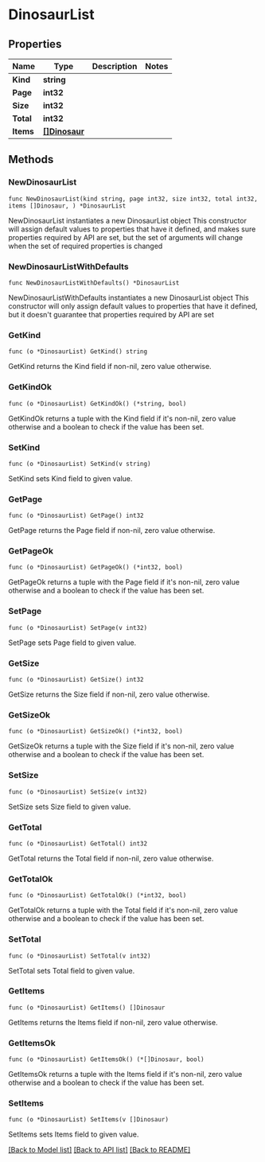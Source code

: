 # DinosaurList

## Properties

Name | Type | Description | Notes
------------ | ------------- | ------------- | -------------
**Kind** | **string** |  | 
**Page** | **int32** |  | 
**Size** | **int32** |  | 
**Total** | **int32** |  | 
**Items** | [**[]Dinosaur**](Dinosaur.md) |  | 

## Methods

### NewDinosaurList

`func NewDinosaurList(kind string, page int32, size int32, total int32, items []Dinosaur, ) *DinosaurList`

NewDinosaurList instantiates a new DinosaurList object
This constructor will assign default values to properties that have it defined,
and makes sure properties required by API are set, but the set of arguments
will change when the set of required properties is changed

### NewDinosaurListWithDefaults

`func NewDinosaurListWithDefaults() *DinosaurList`

NewDinosaurListWithDefaults instantiates a new DinosaurList object
This constructor will only assign default values to properties that have it defined,
but it doesn't guarantee that properties required by API are set

### GetKind

`func (o *DinosaurList) GetKind() string`

GetKind returns the Kind field if non-nil, zero value otherwise.

### GetKindOk

`func (o *DinosaurList) GetKindOk() (*string, bool)`

GetKindOk returns a tuple with the Kind field if it's non-nil, zero value otherwise
and a boolean to check if the value has been set.

### SetKind

`func (o *DinosaurList) SetKind(v string)`

SetKind sets Kind field to given value.


### GetPage

`func (o *DinosaurList) GetPage() int32`

GetPage returns the Page field if non-nil, zero value otherwise.

### GetPageOk

`func (o *DinosaurList) GetPageOk() (*int32, bool)`

GetPageOk returns a tuple with the Page field if it's non-nil, zero value otherwise
and a boolean to check if the value has been set.

### SetPage

`func (o *DinosaurList) SetPage(v int32)`

SetPage sets Page field to given value.


### GetSize

`func (o *DinosaurList) GetSize() int32`

GetSize returns the Size field if non-nil, zero value otherwise.

### GetSizeOk

`func (o *DinosaurList) GetSizeOk() (*int32, bool)`

GetSizeOk returns a tuple with the Size field if it's non-nil, zero value otherwise
and a boolean to check if the value has been set.

### SetSize

`func (o *DinosaurList) SetSize(v int32)`

SetSize sets Size field to given value.


### GetTotal

`func (o *DinosaurList) GetTotal() int32`

GetTotal returns the Total field if non-nil, zero value otherwise.

### GetTotalOk

`func (o *DinosaurList) GetTotalOk() (*int32, bool)`

GetTotalOk returns a tuple with the Total field if it's non-nil, zero value otherwise
and a boolean to check if the value has been set.

### SetTotal

`func (o *DinosaurList) SetTotal(v int32)`

SetTotal sets Total field to given value.


### GetItems

`func (o *DinosaurList) GetItems() []Dinosaur`

GetItems returns the Items field if non-nil, zero value otherwise.

### GetItemsOk

`func (o *DinosaurList) GetItemsOk() (*[]Dinosaur, bool)`

GetItemsOk returns a tuple with the Items field if it's non-nil, zero value otherwise
and a boolean to check if the value has been set.

### SetItems

`func (o *DinosaurList) SetItems(v []Dinosaur)`

SetItems sets Items field to given value.



[[Back to Model list]](../README.md#documentation-for-models) [[Back to API list]](../README.md#documentation-for-api-endpoints) [[Back to README]](../README.md)


